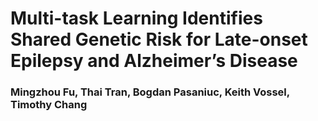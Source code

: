 # Multi-task Learning Identifies Shared Genetic Risk for Late-onset Epilepsy and Alzheimer’s Disease
### Mingzhou Fu, Thai Tran, Bogdan Pasaniuc, Keith Vossel, Timothy Chang

